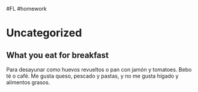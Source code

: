 #FL #homework 

# Uncategorized
## What you eat for breakfast
Para desayunar como huevos revueltos o pan con jamón y tomatoes. Bebo té o café. Me gusta queso, pescado y pastas, y no me gusta hígado y alimentos grasos.